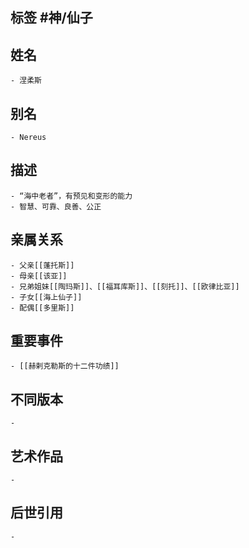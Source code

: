 ## 标签  #神/仙子
## 姓名
	- 涅柔斯
## 别名
	- Nereus
## 描述
	- “海中老者”，有预见和变形的能力
	- 智慧、可靠、良善、公正
## 亲属关系
	- 父亲[[蓬托斯]]
	- 母亲[[该亚]]
	- 兄弟姐妹[[陶玛斯]]、[[福耳库斯]]、[[刻托]]、[[欧律比亚]]
	- 子女[[海上仙子]]
	- 配偶[[多里斯]]
## 重要事件
	- [[赫剌克勒斯的十二件功绩]]
## 不同版本
	-
## 艺术作品
	-
## 后世引用
	-
